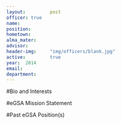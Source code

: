 ```yaml
---
layout:     	post
officer: true
name:      	
position: 	
hometown: 		
alma_mater: 	
advisor: 		
header-img: 	"img/officers/blank.jpg"
active: 		true
year:  2014
email: 			
department: 	
---
```


#Bio and Interests


#eGSA Mission Statement


#Past eGSA Position(s)
